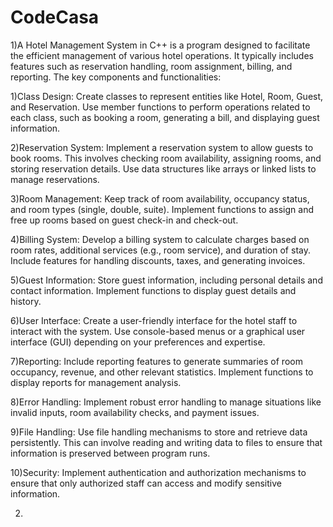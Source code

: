 # CodeCasa

1)A Hotel Management System in C++ is a program designed to facilitate the efficient management of various hotel operations. It typically includes features such as reservation handling, room assignment, billing, and reporting. The key components and functionalities:

1)Class Design:
Create classes to represent entities like Hotel, Room, Guest, and Reservation.
Use member functions to perform operations related to each class, such as booking a room, generating a bill, and displaying guest information.

2)Reservation System:
Implement a reservation system to allow guests to book rooms. This involves checking room availability, assigning rooms, and storing reservation details.
Use data structures like arrays or linked lists to manage reservations.

3)Room Management:
Keep track of room availability, occupancy status, and room types (single, double, suite).
Implement functions to assign and free up rooms based on guest check-in and check-out.

4)Billing System:
Develop a billing system to calculate charges based on room rates, additional services (e.g., room service), and duration of stay.
Include features for handling discounts, taxes, and generating invoices.

5)Guest Information:
Store guest information, including personal details and contact information.
Implement functions to display guest details and history.

6)User Interface:
Create a user-friendly interface for the hotel staff to interact with the system.
Use console-based menus or a graphical user interface (GUI) depending on your preferences and expertise.

7)Reporting:
Include reporting features to generate summaries of room occupancy, revenue, and other relevant statistics.
Implement functions to display reports for management analysis.

8)Error Handling:
Implement robust error handling to manage situations like invalid inputs, room availability checks, and payment issues.

9)File Handling:
Use file handling mechanisms to store and retrieve data persistently. This can involve reading and writing data to files to ensure that information is preserved between program runs.

10)Security:
Implement authentication and authorization mechanisms to ensure that only authorized staff can access and modify sensitive information.

2)
